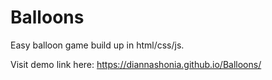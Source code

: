 # Balloons
Easy balloon game build up in html/css/js.

Visit demo link here: https://diannashonia.github.io/Balloons/
